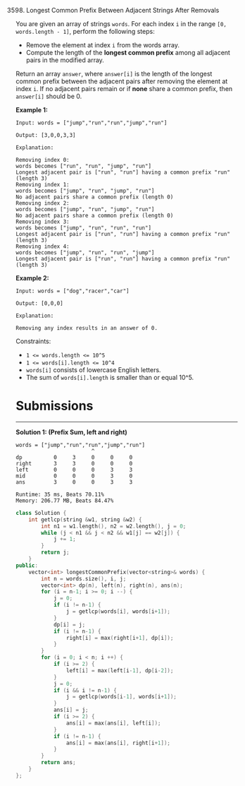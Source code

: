 3598. Longest Common Prefix Between Adjacent Strings After Removals

You are given an array of strings `words`. For each index `i` in the range `[0, words.length - 1]`, perform the following steps:

* Remove the element at index `i` from the words array.
* Compute the length of the **longest common prefix** among all adjacent pairs in the modified array.

Return an array `answer`, where `answer[i]` is the length of the longest common prefix between the adjacent pairs after removing the element at index `i`. If no adjacent pairs remain or if **none** share a common prefix, then `answer[i]` should be 0.

 

**Example 1:**
```
Input: words = ["jump","run","run","jump","run"]

Output: [3,0,0,3,3]

Explanation:

Removing index 0:
words becomes ["run", "run", "jump", "run"]
Longest adjacent pair is ["run", "run"] having a common prefix "run" (length 3)
Removing index 1:
words becomes ["jump", "run", "jump", "run"]
No adjacent pairs share a common prefix (length 0)
Removing index 2:
words becomes ["jump", "run", "jump", "run"]
No adjacent pairs share a common prefix (length 0)
Removing index 3:
words becomes ["jump", "run", "run", "run"]
Longest adjacent pair is ["run", "run"] having a common prefix "run" (length 3)
Removing index 4:
words becomes ["jump", "run", "run", "jump"]
Longest adjacent pair is ["run", "run"] having a common prefix "run" (length 3)
```

**Example 2:**
```
Input: words = ["dog","racer","car"]

Output: [0,0,0]

Explanation:

Removing any index results in an answer of 0.
```

Constraints:

* `1 <= words.length <= 10^5`
* `1 <= words[i].length <= 10^4`
* `words[i]` consists of lowercase English letters.
* The sum of `words[i].length` is smaller than or equal 10^5.

# Submissions
---
**Solution 1: (Prefix Sum, left and right)**

    words = ["jump","run","run","jump","run"]
                            ^
    dp          0     3     0     0     0
    right       3     3     0     0     0
    left        0     0     0     3     3
    mid         0     0     0     3     0
    ans         3     0     0     3     3

```
Runtime: 35 ms, Beats 70.11%
Memory: 206.77 MB, Beats 84.47%
```
```c++
class Solution {
    int getlcp(string &w1, string &w2) {
        int n1 = w1.length(), n2 = w2.length(), j = 0;
        while (j < n1 && j < n2 && w1[j] == w2[j]) {
            j += 1;
        }
        return j;
    }
public:
    vector<int> longestCommonPrefix(vector<string>& words) {
        int n = words.size(), i, j;
        vector<int> dp(n), left(n), right(n), ans(n);
        for (i = n-1; i >= 0; i --) {
            j = 0;
            if (i != n-1) {
                j = getlcp(words[i], words[i+1]);
            }
            dp[i] = j;
            if (i != n-1) {
                right[i] = max(right[i+1], dp[i]);
            }
        }
        for (i = 0; i < n; i ++) {
            if (i >= 2) {
                left[i] = max(left[i-1], dp[i-2]);
            }
            j = 0;
            if (i && i != n-1) {
                j = getlcp(words[i-1], words[i+1]);
            }
            ans[i] = j;
            if (i >= 2) {
                ans[i] = max(ans[i], left[i]);
            }
            if (i != n-1) {
                ans[i] = max(ans[i], right[i+1]);
            }
        }
        return ans;
    }
};
```
